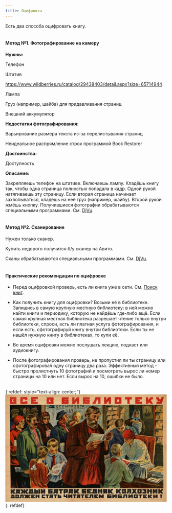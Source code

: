 ```yaml
---
title: Оцифровка
---
```


Есть два способа оцифровать книгу.
<br><br>

#### Метод №1. Фотографирование на камеру

**Нужны:**

Телефон

Штатив

<https://www.wildberries.ru/catalog/29438403/detail.aspx?size=65714944>

Лампа

Груз (например, шайба) для придавливания страниц

Внешний аккумулятор

**Недостатки фотографирования:**

Варьирование размера текста из-за перелистывания страниц

Неидеальное распрямление строк программой Book Restorer

**Достоинства:**

Доступность

**Описание:**

Закрепляешь телефон на штативе. Включаешь лампу. Кладёшь книгу так, чтобы одна страница полностью попадала в кадр. Одной рукой натягиваешь эту страницу. Если вторая страница начинает захлопываться, кладёшь на неё груз (например, шайбу). Второй рукой жмёшь кнопку. Получившиеся фотографии обрабатываются специальными программами. См. [DjVu](/ru/djvu).
<br><br>

#### Метод №2. Сканирование

Нужен только сканер.

Купить недорого получится б/у сканер на Авито.

Сканы обрабатываются специальными программами. См. [DjVu](/ru/djvu).
<br><br>

#### Практические рекомендации по оцифровке

+ Перед оцифровкой проверь, есть ли книга уже в сети. См. [Поиск книг](/ru/book-searching).

+ Как получить книгу для оцифровки? Возьми её в библиотеке. Запишись в самую крупную местную библиотеку: в ней можно найти книги и периодику, которую не найдёшь где-либо ещё. Если самая крупная местная библиотека разрешает чтение только внутри библиотеки, спроси, есть ли платная услуга фотографирования, и если есть, сфотографируй книгу внутри библиотеки. Если ты не нашёл нужную книгу в библиотеках, то купи её.

+ Во время оцифровки можно послушать лекцию, подкаст или аудиокнигу.

+ После фотографирования проверь, не пропустил ли ты страницу или сфотографировал одну страницу два раза. Эффективный метод - быстро пролистнуть 10 фотографий и посмотреть вырос ли номер страницы на 10 или нет. Если вырос на 10, ошибки не было.
<br><br>

{:refdef: style="text-align: center;"}
![Library](/images/library.jpg)
{: refdef}